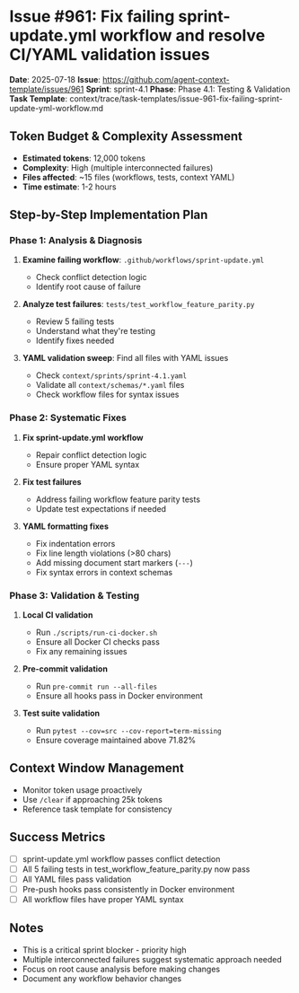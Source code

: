 # Issue #961: Fix failing sprint-update.yml workflow and resolve CI/YAML validation issues

**Date**: 2025-07-18
**Issue**: https://github.com/agent-context-template/issues/961
**Sprint**: sprint-4.1
**Phase**: Phase 4.1: Testing & Validation
**Task Template**: context/trace/task-templates/issue-961-fix-failing-sprint-update-yml-workflow.md

## Token Budget & Complexity Assessment
- **Estimated tokens**: 12,000 tokens
- **Complexity**: High (multiple interconnected failures)
- **Files affected**: ~15 files (workflows, tests, context YAML)
- **Time estimate**: 1-2 hours

## Step-by-Step Implementation Plan

### Phase 1: Analysis & Diagnosis
1. **Examine failing workflow**: `.github/workflows/sprint-update.yml`
   - Check conflict detection logic
   - Identify root cause of failure

2. **Analyze test failures**: `tests/test_workflow_feature_parity.py`
   - Review 5 failing tests
   - Understand what they're testing
   - Identify fixes needed

3. **YAML validation sweep**: Find all files with YAML issues
   - Check `context/sprints/sprint-4.1.yaml`
   - Validate all `context/schemas/*.yaml` files
   - Check workflow files for syntax issues

### Phase 2: Systematic Fixes
1. **Fix sprint-update.yml workflow**
   - Repair conflict detection logic
   - Ensure proper YAML syntax

2. **Fix test failures**
   - Address failing workflow feature parity tests
   - Update test expectations if needed

3. **YAML formatting fixes**
   - Fix indentation errors
   - Fix line length violations (>80 chars)
   - Add missing document start markers (`---`)
   - Fix syntax errors in context schemas

### Phase 3: Validation & Testing
1. **Local CI validation**
   - Run `./scripts/run-ci-docker.sh`
   - Ensure all Docker CI checks pass
   - Fix any remaining issues

2. **Pre-commit validation**
   - Run `pre-commit run --all-files`
   - Ensure all hooks pass in Docker environment

3. **Test suite validation**
   - Run `pytest --cov=src --cov-report=term-missing`
   - Ensure coverage maintained above 71.82%

## Context Window Management
- Monitor token usage proactively
- Use `/clear` if approaching 25k tokens
- Reference task template for consistency

## Success Metrics
- [ ] sprint-update.yml workflow passes conflict detection
- [ ] All 5 failing tests in test_workflow_feature_parity.py now pass
- [ ] All YAML files pass validation
- [ ] Pre-push hooks pass consistently in Docker environment
- [ ] All workflow files have proper YAML syntax

## Notes
- This is a critical sprint blocker - priority high
- Multiple interconnected failures suggest systematic approach needed
- Focus on root cause analysis before making changes
- Document any workflow behavior changes
